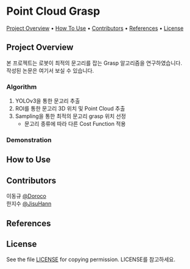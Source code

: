 # Point Cloud Grasp

<p align="left">
  <a href="## Project Overview">Project Overview</a> •
  <a href="## How to Use">How To Use</a> •
  <a href="## Contributors">Contributors</a> •
  <a href="## References">References</a> •
  <a href="## License">License</a> 
</p>

## Project Overview
본 프로젝트는 로봇이 최적의 문고리를 잡는 Grasp 알고리즘을 연구하였습니다.  
작성된 논문은 여기서 보실 수 있습니다.

### Algorithm   
1. YOLOv3을 통한 문고리 추출
2. ROI를 통한 문고리 3D 위치 및 Point Cloud 추출
3. Sampling을 통한 최적의 문고리 grasp 위치 선정
    - 문고리 종류에 따라 다른 Cost Function 적용

### Demonstration  


## How to Use

## Contributors
이동규 [@Doroco](https://github.com/Doroco)  
한지수 [@JisuHann](https://github.com/JisuHann)  

## References


## License 
See the file [LICENSE](https://github.com/JisuHann/Point-Cloud-Grasp/blob/main/LICENSE) for copying permission. LICENSE를 참고하세요.
